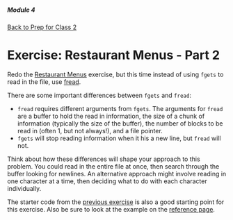 ##### Module 4
[Back to Prep for Class 2](../../class2-prep#files-hex)
# Exercise: Restaurant Menus - Part 2

Redo the [Restaurant Menus](../restaurant-menu/) exercise, but this time instead of using `fgets` to read in the file, use <a href="https://reference.cs50.net/stdio.h/fread" target="_blank">fread</a>.

There are some important differences between `fgets` and `fread`:

* `fread` requires different arguments from `fgets`. The arguments for `fread` are a buffer to hold the read in information, the size of a chunk of information (typically the size of the buffer), the number of blocks to be read in (often 1, but not always!), and a file pointer.
* `fgets` will stop reading information when it his a new line, but `fread` will not.

Think about how these differences will shape your approach to this problem. You could read in the entire file at once, then search through the buffer looking for newlines. An alternative approach might involve reading in one character at a time, then deciding what to do with each character individually.

The starter code from the [previous exercise](../restaurant-menu/) is also a good starting point for this exercise. Also be sure to look at the example on the [reference page](https://reference.cs50.net/stdio.h/fread).





